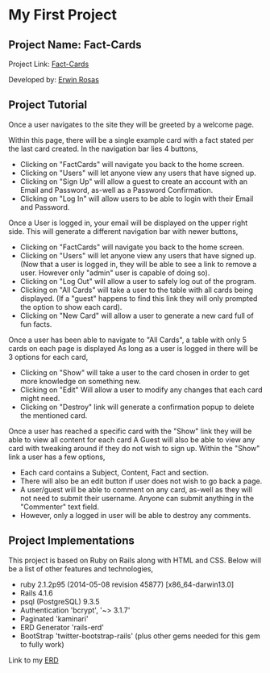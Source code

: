 # My First Project

## Project Name: Fact-Cards

Project Link: [Fact-Cards](https://fact-cards.herokuapp.com/)

Developed by: [Erwin Rosas](https://github.com/eerrad213)

## Project Tutorial

Once a user navigates to the site they will be greeted by a welcome page.

Within this page, there will be a single example card with a fact stated per the last card created. In the navigation bar lies 4 buttons,
* Clicking on "FactCards" will navigate you back to the home screen.
* Clicking on "Users" will let anyone view any users that have signed up.
* Clicking on "Sign Up" will allow a guest to create an account with an Email and Password, as-well as a Password Confirmation.
* Clicking on "Log In" will allow users to be able to login with their Email and Password.

 Once a User is logged in, your email will be displayed on the upper right side. This will generate a different navigation bar with newer buttons, 
* Clicking on "FactCards" will navigate you back to the home screen.
* Clicking on "Users" will let anyone view any users that have signed up. (Now that a user is logged in, they will be able to see a link to remove a user. However only "admin" user is capable of doing so).
* Clicking on "Log Out" will allow a user to safely log out of the program.
* Clicking on "All Cards" will take a user to the table with all cards being displayed. (If a "guest" happens to find this link they will only prompted the option to show each card).
* Clicking on "New Card" will allow a user to generate a new card full of fun facts.

 Once a user has been able to navigate to "All Cards", a table with only 5 cards on each page is displayed 
 As long as a user is logged in there will be 3 options for each card, 
* Clicking on "Show" will take a user to the card chosen in order to get more knowledge on something new.
* Clicking on "Edit" Will allow a user to modify any changes that each card might need.
* Clicking on "Destroy" link will generate a confirmation popup to delete the mentioned card.

 Once a user has reached a specific card with the "Show" link they will be able to view all content for each card 
 A Guest will also be able to view any card with tweaking around if they do not wish to sign up.
 Within the "Show" link a user has a few options, 
* Each card contains a Subject, Content, Fact and  section.
* There will also be an edit button if user does not wish to go back a page.
* A user/guest will be able to comment on any card, as-well as they will not need to submit their username. Anyone can submit anything in the "Commenter" text field.
* However, only a logged in user will be able to destroy any comments.

## Project Implementations

 This project is based on Ruby on Rails along with HTML and CSS. Below will be a list of other features and technologies, 
* ruby 2.1.2p95 (2014-05-08 revision 45877) [x86_64-darwin13.0]
* Rails 4.1.6
* psql (PostgreSQL) 9.3.5
* Authentication 'bcrypt', '~> 3.1.7'
* Paginated 'kaminari'
* ERD Generator 'rails-erd'
* BootStrap 'twitter-bootstrap-rails' (plus other gems needed for this gem to fully work)

Link to my [ERD](https://github.com/eerrad213/fact-cards/blob/master/erd.pdf)